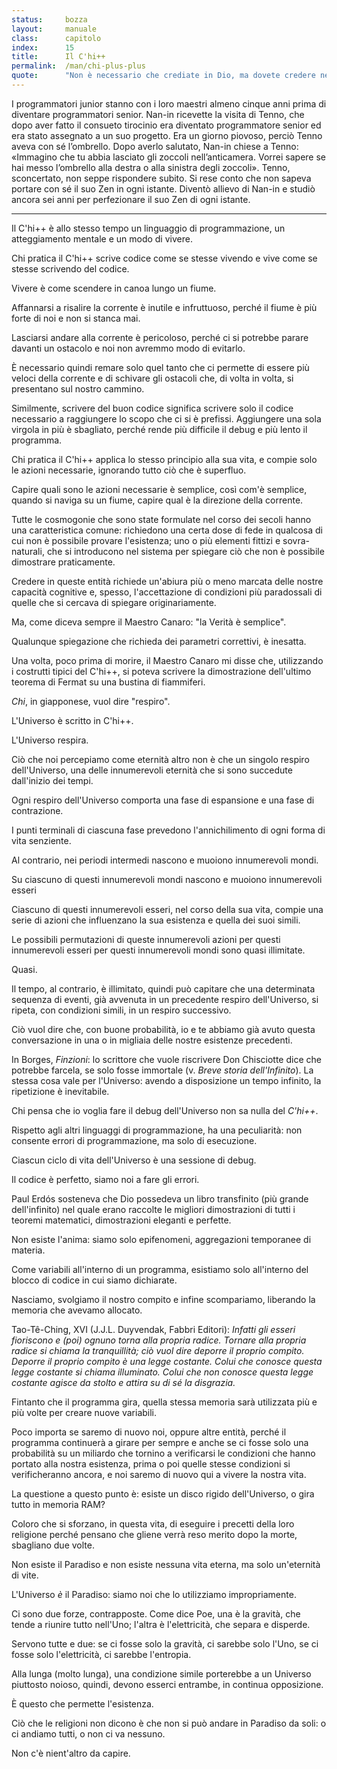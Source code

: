 ```yaml
---
status:     bozza
layout:     manuale
class:      capitolo
index:      15
title:      Il C'hi++
permalink:  /man/chi-plus-plus
quote:      "Non è necessario che crediate in Dio, ma dovete credere nel Codice."
---
```



I programmatori junior stanno con i loro maestri almeno cinque anni prima di diventare programmatori senior.
Nan-in ricevette la visita di Tenno, che dopo aver fatto il consueto tirocinio era diventato programmatore senior ed era stato assegnato a un suo progetto.  Era un giorno piovoso, perciò Tenno aveva con sé l’ombrello.
Dopo averlo salutato, Nan-in chiese a Tenno: «Immagino che tu abbia lasciato gli zoccoli nell’anticamera. Vorrei sapere se hai messo l’ombrello alla destra o alla sinistra degli zoccoli».
Tenno, sconcertato, non seppe rispondere subito. Si rese conto che non sapeva portare con sé il suo Zen in ogni istante. Diventò allievo di Nan-in e studiò ancora sei anni per perfezionare il suo Zen di ogni istante.

---

Il C\'hi++ è allo stesso tempo un linguaggio di programmazione, un
atteggiamento mentale e un modo di vivere.

Chi pratica il C\'hi++ scrive codice come se stesse vivendo e vive come
se stesse scrivendo del codice.

Vivere è come scendere in canoa lungo un fiume.

Affannarsi a risalire la corrente è inutile e infruttuoso, perché il
fiume è più forte di noi e non si stanca mai.

Lasciarsi andare alla corrente è pericoloso, perché ci si potrebbe
parare davanti un ostacolo e noi non avremmo modo di evitarlo.

È necessario quindi remare solo quel tanto che ci permette di essere più
veloci della corrente e di schivare gli ostacoli che, di volta in volta,
si presentano sul nostro cammino.

Similmente, scrivere del buon codice significa scrivere solo il codice
necessario a raggiungere lo scopo che ci si è prefissi. Aggiungere una
sola virgola in più è sbagliato, perché rende più difficile il debug e
più lento il programma.

Chi pratica il C\'hi++ applica lo stesso principio alla sua vita, e
compie solo le azioni necessarie, ignorando tutto ciò che è superfluo.

Capire quali sono le azioni necessarie è semplice, così com'è semplice,
quando si naviga su un fiume, capire qual è la direzione della corrente.

Tutte le cosmogonie che sono state formulate nel corso dei secoli hanno
una caratteristica comune: richiedono una certa dose di fede in qualcosa
di cui non è possibile provare l'esistenza; uno o più elementi fittizi e
sovra-naturali, che si introducono nel sistema per spiegare ciò che non
è possibile dimostrare praticamente.

Credere in queste entità richiede un'abiura più o meno marcata delle
nostre capacità cognitive e, spesso, l'accettazione di condizioni più
paradossali di quelle che si cercava di spiegare originariamente.

Ma, come diceva sempre il Maestro Canaro: "la Verità è semplice".

Qualunque spiegazione che richieda dei parametri correttivi, è inesatta.

Una volta, poco prima di morire, il Maestro Canaro mi disse che,
utilizzando i costrutti tipici del C\'hi++, si poteva scrivere la
dimostrazione dell'ultimo teorema di Fermat su una bustina di
fiammiferi.

*Chi*, in giapponese, vuol dire "respiro".

L'Universo è scritto in C\'hi++.

L'Universo respira.

Ciò che noi percepiamo come eternità altro non è che un singolo respiro
dell'Universo, una delle innumerevoli eternità che si sono succedute
dall'inizio dei tempi.

Ogni respiro dell'Universo comporta una fase di espansione e una fase di
contrazione.

I punti terminali di ciascuna fase prevedono l'annichilimento di ogni
forma di vita senziente.

Al contrario, nei periodi intermedi nascono e muoiono innumerevoli
mondi.

Su ciascuno di questi innumerevoli mondi nascono e muoiono innumerevoli
esseri

Ciascuno di questi innumerevoli esseri, nel corso della sua vita, compie
una serie di azioni che influenzano la sua esistenza e quella dei suoi
simili.

Le possibili permutazioni di queste innumerevoli azioni per questi
innumerevoli esseri per questi innumerevoli mondi sono quasi illimitate.

Quasi.

Il tempo, al contrario, è illimitato, quindi può capitare che una
determinata sequenza di eventi, già avvenuta in un precedente respiro
dell'Universo, si ripeta, con condizioni simili, in un respiro
successivo.

Ciò vuol dire che, con buone probabilità, io e te abbiamo già avuto
questa conversazione in una o in migliaia delle nostre esistenze
precedenti.

In Borges, *Finzioni*: lo scrittore che vuole riscrivere Don Chisciotte
dice che potrebbe farcela, se solo fosse immortale (v. *Breve storia
dell'Infinito*). La stessa cosa vale per l'Universo: avendo a
disposizione un tempo infinito, la ripetizione è inevitabile.

Chi pensa che io voglia fare il debug dell'Universo non sa nulla del
*C\'hi++*.

Rispetto agli altri linguaggi di programmazione, ha una peculiarità: non
consente errori di programmazione, ma solo di esecuzione.

Ciascun ciclo di vita dell'Universo è una sessione di debug.

Il codice è perfetto, siamo noi a fare gli errori.

Paul Erdós sosteneva che Dio possedeva un libro transfinito (più grande
dell'infinito) nel quale erano raccolte le migliori dimostrazioni di
tutti i teoremi matematici, dimostrazioni eleganti e perfette.

Non esiste l'anima: siamo solo epifenomeni, aggregazioni temporanee di
materia.

Come variabili all'interno di un programma, esistiamo solo all'interno
del blocco di codice in cui siamo dichiarate.

Nasciamo, svolgiamo il nostro compito e infine scompariamo, liberando la
memoria che avevamo allocato.

Tao-Tê-Ching, XVI (J.J.L. Duyvendak, Fabbri Editori): *Infatti gli
esseri fioriscono e (poi) ognuno torna alla propria radice. Tornare alla
propria radice si chiama la tranquillità; ciò vuol dire deporre il
proprio compito. Deporre il proprio compito è una legge costante. Colui
che conosce questa legge costante si chiama illuminato. Colui che non
conosce questa legge costante agisce da stolto e attira su di sé la
disgrazia.*

Fintanto che il programma gira, quella stessa memoria sarà utilizzata
più e più volte per creare nuove variabili.

Poco importa se saremo di nuovo noi, oppure altre entità, perché il
programma continuerà a girare per sempre e anche se ci fosse solo una
probabilità su un miliardo che tornino a verificarsi le condizioni che
hanno portato alla nostra esistenza, prima o poi quelle stesse
condizioni si verificheranno ancora, e noi saremo di nuovo qui a vivere
la nostra vita.

La questione a questo punto è: esiste un disco rigido dell'Universo, o
gira tutto in memoria RAM?

Coloro che si sforzano, in questa vita, di eseguire i precetti della
loro religione perché pensano che gliene verrà reso merito dopo la
morte, sbagliano due volte.

Non esiste il Paradiso e non esiste nessuna vita eterna, ma solo
un'eternità di vite.

L\'Universo *è* il Paradiso: siamo noi che lo utilizziamo
impropriamente.

Ci sono due forze, contrapposte. Come dice Poe, una è la gravità, che
tende a riunire tutto nell\'Uno; l\'altra è l\'elettricità, che separa e
disperde.

Servono tutte e due: se ci fosse solo la gravità, ci sarebbe solo
l\'Uno, se ci fosse solo l\'elettricità, ci sarebbe l\'entropia.

Alla lunga (molto lunga), una condizione simile porterebbe a un Universo
piuttosto noioso, quindi, devono esserci entrambe, in continua
opposizione.

È questo che permette l\'esistenza.

Ciò che le religioni non dicono è che non si può andare in Paradiso da
soli: o ci andiamo tutti, o non ci va nessuno.

Non c\'è nient\'altro da capire.
